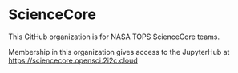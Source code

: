 # ScienceCore

This GitHub organization is for NASA TOPS ScienceCore teams.  

Membership in this organization gives access to the JupyterHub at https://sciencecore.opensci.2i2c.cloud
